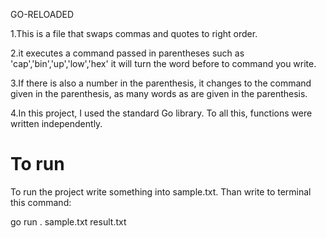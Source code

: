 GO-RELOADED

1.This is a file that swaps commas and quotes to right order. 

2.it executes a command passed in parentheses such as 'cap','bin','up','low','hex' it will turn the word before to command you write.

3.If there is also a number in the parenthesis, it changes to the command given in the parenthesis, as many words as are given in the parenthesis.

4.In this project, I used the standard Go library. To all this, functions were written independently.

# To run 
To run the project write something into sample.txt. Than write to terminal this command: 

go run . sample.txt result.txt 
